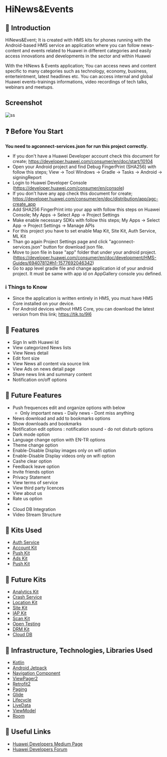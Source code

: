 
# HiNews&Events

## :notebook_with_decorative_cover: Introduction 
HiNews&Event; It is created with HMS kits for phones running with the Android-based HMS service an application where you can follow news-content and events related to Huawei in different categories and easily access innovations and developments in the sector and within Huawei 

With the HiNews & Events application;
You can access news and content specific to many categories such as technology, economy, business, enterteintment, latest headlines etc.
You can access internal and global Huawei events-trainings informations, video recordings of tech talks, webinars and meetups.

## Screenshot
![ss](https://user-images.githubusercontent.com/69962068/90768009-c39e8700-e2f6-11ea-8a1a-d498d9c1eb71.png)


 ## :question: Before You Start 
 **You need to agconnect-services.json for run this project correctly.**

- If you don't have a Huawei Developer account check this document for create; https://developer.huawei.com/consumer/en/doc/start/10104
- Open your Android project and find Debug FingerPrint (SHA256) with follow this steps; View -> Tool Windows -> Gradle -> Tasks -> Android -> signingReport
- Login to Huawei Developer Console (https://developer.huawei.com/consumer/en/console)
- If you don't have any app check this document for create; https://developer.huawei.com/consumer/en/doc/distribution/app/agc-create_app
- Add SHA256 FingerPrint into your app with follow this steps on Huawei Console; My Apps -> Select App -> Project Settings
- Make enable necessary SDKs with follow this steps; My Apps -> Select App -> Project Settings -> Manage APIs
- For this project you have to set enable Map Kit, Site Kit, Auth Service, ML Kit
- Than go again Project Settings page and click "agconnect-services.json" button for download json file.
- Move to json file in base "app" folder that under your android project. (https://developer.huawei.com/consumer/en/doc/development/HMS-Guides/69407812#h1-1577692046342)
- Go to app level gradle file and change application id of your android project. It must be same with app id on AppGallery console you defined.

### :information_source: Things to Know
- Since the application is written entirely in HMS, you must have HMS Core installed on your device.
- For Android devices without HMS Core, you can download the latest version from this link; https://tik.to/9l6


## :milky_way: Features 
* Sign In with Huawei Id
* View categorized News lists
* View News detail
* Edit font size
* View News all content via source link
* View Ads on news detail page
* Share news link and summary content
* Notification on/off options

## :telescope: Future Features 
* Push frequences edit and organize options with below 
  - Only important news - Daily news - Dont miss anything
* News download and add to bookmarks options
* Show downloads and bookmarks
* Notification edit options : notification sound - do not disturb options
* Dark mode option
* Language change option with EN-TR options
* Theme change option
* Enable-Disable Display images only on wifi option
* Enable-Disable Display videos only on wifi option
* Cashe clear option
* Feedback leave option
* Invite friends option
* Privacy Statement
* View terms of service
* View third party licences
* View about us
* Rate us option
* 
* Cloud DB Integration
* Video Stream Structure



## :wrench: Kits Used 
* [Auth Service](https://developer.huawei.com/consumer/en/doc/development/AppGallery-connect-Guides/agc-auth-service-introduction)
* [Account Kit](https://developer.huawei.com/consumer/en/doc/development/HMSCore-Guides/introduction-0000001050048870)
* [Push Kit](https://developer.huawei.com/consumer/en/doc/development/HMSCore-Guides/service-introduction-0000001050040060)
* [Ads Kit](https://developer.huawei.com/consumer/en/doc/development/HMSCore-Guides/publisher-service-introduction-0000001050064960)
* [Push Kit](https://developer.huawei.com/consumer/en/doc/development/HMSCore-Guides/service-introduction-0000001050040060)




## :wrench:  Future Kits

* [Analytics Kit](https://developer.huawei.com/consumer/en/doc/development/HMSCore-Guides/introduction-0000001050745149)
* [Crash Service](https://developer.huawei.com/consumer/en/doc/development/AppGallery-connect-Guides/agc-crash-introduction)
* [Location Kit](https://developer.huawei.com/consumer/en/doc/development/HMSCore-Guides/introduction-0000001050706106)
* [Site Kit](https://developer.huawei.com/consumer/en/doc/development/HMSCore-Guides/android-sdk-introduction-0000001050158571)
* [IAP Kit](https://developer.huawei.com/consumer/en/doc/development/HMS-Guides/iap-service-introduction-v4)
* [Scan Kit](https://developer.huawei.com/consumer/en/doc/development/HMSCore-Guides-V5/service-introduction-0000001050041994-V5)
* [Open Testing ](https://developer.huawei.com/consumer/en/doc/development/AppGallery-connect-Guides/agc-betatest-introduction)
* [DRM Kit ](https://developer.huawei.com/consumer/en/doc/development/HMSCore-Guides-V5/introduction-0000001050041933-V5)
* [Cloud DB ](https://developer.huawei.com/consumer/en/doc/development/AppGallery-connect-Guides/clouddb-quick_start_overview)


## :star2: Infrastructure, Technologies, Libraries Used 
* [Kotlin ](https://kotlinlang.org/)
* [Android Jetpack ](https://developer.android.com/jetpack)
* [Navigation Component ](https://developer.android.com/guide/navigation/navigation-getting-started)
* [ViewPager2 ](https://developer.android.com/jetpack/androidx/releases/viewpager2)
* [Retrofit2 ](https://square.github.io/retrofit/)
* [Paging ](https://developer.android.com/topic/libraries/architecture/paging)
* [Glide ](https://bumptech.github.io/glide/doc/getting-started.html)
* [Lifecycle ](https://developer.android.com/jetpack/androidx/releases/lifecycle)
* [LiveData ](https://developer.android.com/reference/androidx/lifecycle/LiveData)
* [ViewModel ](https://developer.android.com/topic/libraries/architecture/paging)
* [Room ](https://bumptech.github.io/glide/doc/getting-started.html)


## :link: Useful Links 
* [Huawei Developers Medium Page](https://medium.com/huawei-developers)
* [Huawei Developers Forum](https://forums.developer.huawei.com/forumPortal/en/home)

